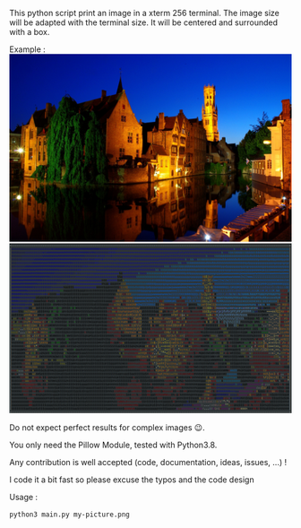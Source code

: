 This python script print an image in a xterm 256 terminal. The image size will be adapted with the terminal size. It will be centered and surrounded with a box.

Example :
![sample](sample.jpg)
![result](result.png)


Do not expect perfect results for complex images :wink:.

You only need the Pillow Module, tested with Python3.8.

Any contribution is well accepted (code, documentation, ideas, issues, ...) !

I code it a bit fast so please excuse the typos and the code design

Usage :
```bash
python3 main.py my-picture.png
```
